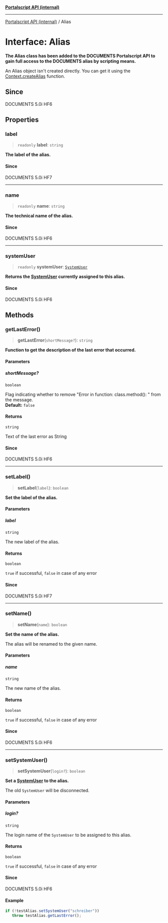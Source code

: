 [**Portalscript API (internal)**](../README.md)

***

[Portalscript API (internal)](../globals.md) / Alias

# Interface: Alias

**The Alias class has been added to the DOCUMENTS Portalscript API to gain full access to the DOCUMENTS alias by scripting means.**  

An Alias object isn't created directly. You can get it using the [Context.createAlias](Context.md#createalias) function.

## Since

DOCUMENTS 5.0i HF6

## Properties

### label

> `readonly` **label**: `string`

**The label of the alias.**

#### Since

DOCUMENTS 5.0i HF7

***

### name

> `readonly` **name**: `string`

**The technical name of the alias.**

#### Since

DOCUMENTS 5.0i HF6

***

### systemUser

> `readonly` **systemUser**: [`SystemUser`](SystemUser.md)

**Returns the [SystemUser](SystemUser.md) currently assigned to this alias.**

#### Since

DOCUMENTS 5.0i HF6

## Methods

### getLastError()

> **getLastError**(`shortMessage?`): `string`

**Function to get the description of the last error that occurred.**

#### Parameters

##### shortMessage?

`boolean`

Flag indicating whether to remove "Error in function: class.method(): " from the message.  
**Default:** `false`

#### Returns

`string`

Text of the last error as String

#### Since

DOCUMENTS 5.0i HF6

***

### setLabel()

> **setLabel**(`label`): `boolean`

**Set the label of the alias.**

#### Parameters

##### label

`string`

The new label of the alias.

#### Returns

`boolean`

`true` if successful, `false` in case of any error

#### Since

DOCUMENTS 5.0i HF7

***

### setName()

> **setName**(`name`): `boolean`

**Set the name of the alias.**  

The alias will be renamed to the given name.

#### Parameters

##### name

`string`

The new name of the alias.

#### Returns

`boolean`

`true` if successful, `false` in case of any error

#### Since

DOCUMENTS 5.0i HF6

***

### setSystemUser()

> **setSystemUser**(`login?`): `boolean`

**Set a [SystemUser](SystemUser.md) to the alias.**  

The old `SystemUser` will be disconnected.

#### Parameters

##### login?

`string`

The login name of the `SystemUser` to be assigned to this alias.

#### Returns

`boolean`

`true` if successful, `false` in case of any error

#### Since

DOCUMENTS 5.0i HF6

#### Example

```ts
if (!testAlias.setSystemUser("schreiber"))
   throw testAlias.getLastError();
```

